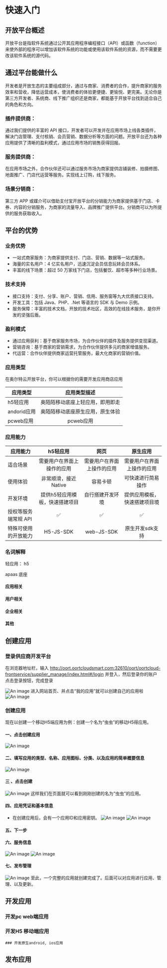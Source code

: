 # 快速入门

## 开放平台概述
开放平台是指软件系统通过公开其应用程序编程接口（API）或函数（function）来使外部的程序可以增加该软件系统的功能或使用该软件系统的资源，而不需要更改该软件系统的源代码。

## **通过平台能做什么**

开发者是开放生态的主要组成部分，通过与商家、消费者的合作，提升商家的服务效率和营收，降低运营成本，使消费者的体验更便捷、更愉悦、更完美。无论你是第三方开发者、系统商、线下推广组织还是商家，都能基于开放平台找到适合自己的角色和方向。



### **插件提供商：**

通过我们提供的丰富的 API 接口，开发者可以开发并在应用市场上线各类插件，解决门店管理、支付核销、会员营销、数据分析等方面的问题。开放平台还为各种应用提供了清晰的盈利模式，通过应用市场的销售获得回报。



### **服务提供商：**

在应用市场之外，合作伙伴还可以通过服务市场为商家提供店铺装修、拍摄修图、地面推广、门店代运营等服务。实现线上订购，线下服务。



### **场景分销商：**

第三方 APP 或媒介可以借助支付宝开放平台的分销能力为商家提供基于门店、卡券、内容的分销服务，为商家的流量导入、品牌推广提供平台。分销商可以为所提供的服务获取收入。

## **平台的优势**

### 业务优势
- 一站式商家服务：为商家提供支付、门店、营销、数据等一站式服务。
- 海量的实名用户：4 亿实名用户，迅速沉淀会员信息玩转会员体系。
- 丰富的线下场景：超过 50 万家线下门店，包括餐饮、超市等多种行业场景。

### 技术支持

- 接口支持：支付、分享、账户、营销、信用、服务窗等九大优质接口支持。
- 开发工具：包括 Java、PHP、.Net 等语言的 SDK 与 Demo 示例。
- 服务保障：丰富的技术文档，开放的技术社区，高效的在线技术服务，是你开发的坚强后盾。



### 盈利模式

- 通过应用获利：基于商家服务市场，为合作伙伴的插件及服务提供变现渠道。
- 营销咨询：基于商家的营销需求，为合作伙伴提供多元的商家增值服务。
- 代运营：合作伙伴提供商家运营托管服务，最大化商家的营销价值。



### 应用类型 

在奥尔特云开放平台，你可以根据你的需要开发应用商店应用

| 应用类型          | 应用类型描述          
| -------------    |:-------------:
| h5轻应用         |  奥陌陌移动底座上轻应用，即用即走
| andorid应用     | 奥陌陌移动底座原生应用，原生体验    
| pcweb应用       | pcweb应用

### 应用能力


 | 应用能力   |     	h5轻应用          |          	网页        |     	原生应用   
 | -------------    |:-------------:     |     :-------------:   | :-------------: 
|  适合场景       |需要用户在界面上操作的应用 |  需要用户在界面上操作的应用 |需要用户在界面上操作的应用 | 
|  使用体验        	 | 非常顺滑，接近 Native  |       	容易卡顿    |       	可快速进行简易操作        
 | 开发环境         | 	提供h5轻应用模板，快速搭建项目 | 	自行搭建开发环境   |    	提供应用模板，快速搭建项目境         
  | 授权等服务端常规 API |	✅      |                	✅      |        	✅                  
 |  特殊可使用的开放能力  	 | H5-JS-SDK     | 	web-JS-SDK    |  	原生开发sdk支持 






### 名词解释

轻应用： h5  

apaas 底座

#### 应用相关 


#### 用户相关


#### 企业相关 


#### 其他


## 创建应用


### 登录供应商开发平台

在浏览器地址栏，输入 http://oort.oortcloudsmart.com:32610/oort/oortcloud-frontservice/supplier_manage/index.html#/login 并登入，然后登录你的账户 点击登录按钮，完成登录

![An image](./img/login.png)
进入网站首页、并点击“我的应用”就可以创建自己的应用啦
![An image](./img/index.png)

### 创建应用
现在以创建一个移动H5端应用为例：创建一个名为“虫虫”的移动H5得应用。
#### 一、点击创建应用
![An image](./img/create1.png)

#### 二、填写应用的类型、名称、应用图标、分类、以及应用的简单概要信息
![An image](./img/create3.png)

#### 三 、点击创建
![An image](./img/create4.png)
这样我们在页面就可以看到刚刚创建的名为“虫虫”的应用。

#### 四、应用凭证和基本信息
- 在创建应用后，会有一个应用ID和应用密钥。
![An image](./img/create5.png)
![An image](./img/create6.png)

#### 五、下一步
#### 六、服务信息
![An image](./img/create7.png)
![An image](./img/create8.png)

#### 七、发布管理
![An image](./img/create9.png)
至此，一个完整的应用就创建完成了。后面可以对应用进行应用、管理、以及更新。


## 开发应用 


### 开发pc web端应用 


### 开发H5 移动端应用


    ### 开发原生android, ios应用


## 发布应用 




